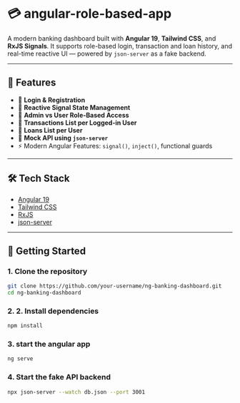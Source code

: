# 💳 angular-role-based-app

A modern banking dashboard built with **Angular 19**, **Tailwind CSS**, and **RxJS Signals**. It supports role-based login, transaction and loan history, and real-time reactive UI — powered by `json-server` as a fake backend.

---

## 🔧 Features

- 🔐 **Login & Registration**
- 🔄 **Reactive Signal State Management**
- 👤 **Admin vs User Role-Based Access**
- 💸 **Transactions List per Logged-in User**
- 🏦 **Loans List per User**
- 🧪 **Mock API using `json-server`**
- ⚡ Modern Angular Features: `signal()`, `inject()`, functional guards

---

## 🛠️ Tech Stack

- [Angular 19](https://angular.io)
- [Tailwind CSS](https://tailwindcss.com/)
- [RxJS](https://rxjs.dev/)
- [json-server](https://github.com/typicode/json-server)

---

## 🚀 Getting Started

### 1. Clone the repository

```bash
git clone https://github.com/your-username/ng-banking-dashboard.git
cd ng-banking-dashboard
```
### 2. 2. Install dependencies
```bash
npm install
```

### 3. start the angular app
```bash
ng serve
```

### 4. Start the fake API backend
```bash
npx json-server --watch db.json --port 3001
```

